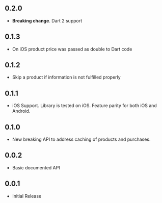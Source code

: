 ## 0.2.0
* **Breaking change**. Dart 2 support

## 0.1.3
* On iOS product price was passed as double to Dart code

## 0.1.2
* Skip a product if information is not fulfilled properly

## 0.1.1
* iOS Support. Library is tested on iOS. Feature parity for both iOS and Android.

## 0.1.0
* New breaking API to address caching of products and purchases.

## 0.0.2
* Basic documented API

## 0.0.1
* Initial Release
